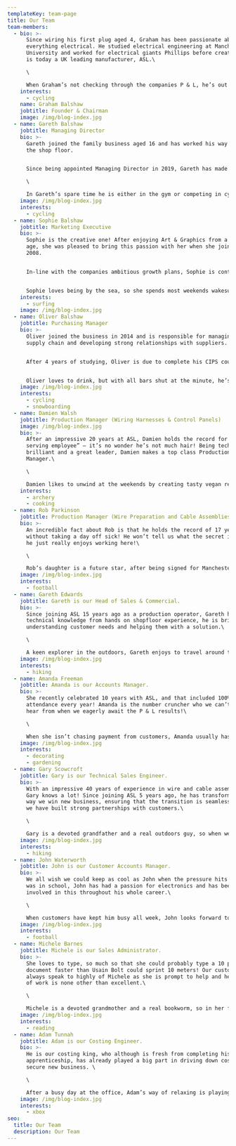 ```yaml
---
templateKey: team-page
title: Our Team
team-members:
  - bio: >-
      Since wiring his first plug aged 4, Graham has been passionate about
      everything electrical. He studied electrical engineering at Manchester
      University and worked for electrical giants Phillips before creating what
      is today a UK leading manufacturer, ASL.\

      \

      When Graham’s not checking through the companies P & L, he’s out winning national cycling championships!
    interests:
      - cycling
    name: Graham Balshaw
    jobtitle: Founder & Chairman
    image: /img/blog-index.jpg
  - name: Gareth Balshaw
    jobtitle: Managing Director
    bio: >-
      Gareth joined the family business aged 16 and has worked his way up from
      the shop floor.


      Since being appointed Managing Director in 2019, Gareth has made significant improvements to the factory and invested in more machinery which has led to a 20% increase in growth.\

      \

      In Gareth’s spare time he is either in the gym or competing in cycling races.
    image: /img/blog-index.jpg
    interests:
      - cycling
  - name: Sophie Balshaw
    jobtitle: Marketing Executive
    bio: >-
      Sophie is the creative one! After enjoying Art & Graphics from a young
      age, she was pleased to bring this passion with her when she joined ASL in
      2008.


      In-line with the companies ambitious growth plans, Sophie is continuously improving the companies online presence.


      Sophie loves being by the sea, so she spends most weekends wakesurfing down the welsh coast, or relaxing on deck with a glass of prosecco!
    interests:
      - surfing
    image: /img/blog-index.jpg
  - name: Oliver Balshaw
    jobtitle: Purchasing Manager
    bio: >-
      Oliver joined the business in 2014 and is responsible for managing the
      supply chain and developing strong relationships with suppliers.


      After 4 years of studying, Oliver is due to complete his CIPS course in 2021. 


      Oliver loves to drink, but with all bars shut at the minute, he’s enjoying his new found sport in cycling and counting down the days until he can book a holiday and dust off his snowboard!
    image: /img/blog-index.jpg
    interests:
      - cycling
      - snowboarding
  - name: Damien Walsh
    jobtitle: Production Manager (Wiring Harnesses & Control Panels)
    image: /img/blog-index.jpg
    bio: >-
      After an impressive 20 years at ASL, Damien holds the record for “longest
      serving employee” – it’s no wonder he’s not much hair! Being technically
      brilliant and a great leader, Damien makes a top class Production
      Manager.\

      \

      Damien likes to unwind at the weekends by creating tasty vegan recipes or firing his arrows in field archery – we better stay on his good side!
    interests:
      - archery
      - cooking
  - name: Rob Parkinson
    jobtitle: Production Manager (Wire Preparation and Cable Assemblies)
    bio: >-
      An incredible fact about Rob is that he holds the record of 17 years
      without taking a day off sick! He won’t tell us what the secret is - maybe
      he just really enjoys working here!\

      \

      Rob’s daughter is a future star, after being signed for Manchester United Girls Football Team. When Rob isn’t organising production, he is cheering on the girls!
    image: /img/blog-index.jpg
    interests:
      - football
  - name: Gareth Edwards
    jobtitle: Gareth is our Head of Sales & Commercial.
    bio: >-
      Since joining ASL 15 years ago as a production operator, Gareth has
      technical knowledge from hands on shopfloor experience, he is brilliant at
      understanding customer needs and helping them with a solution.\

      \

      A keen explorer in the outdoors, Gareth enjoys to travel around the UK countryside’s with his family and has even hiked up Ben Nevis in treacherous snow conditions!
    image: /img/blog-index.jpg
    interests:
      - hiking
  - name: Amanda Freeman
    jobtitle: Amanda is our Accounts Manager.
    bio: >-
      She recently celebrated 10 years with ASL, and that included 100%
      attendance every year! Amanda is the number cruncher who we can’t wait to
      hear from when we eagerly await the P & L results!\

      \

      When she isn’t chasing payment from customers, Amanda usually has a paintbrush or trowel in hand, as she loves to decorate the house and she loves to keep the garden looking gorgeous!
    image: /img/blog-index.jpg
    interests:
      - decorating
      - gardening
  - name: Gary Scowcroft
    jobtitle: Gary is our Technical Sales Engineer.
    bio: >-
      With an impressive 40 years of experience in wire and cable assemblies,
      Gary knows a lot! Since joining ASL 5 years ago, he has transformed the
      way we win new business, ensuring that the transition is seamless and that
      we have built strong partnerships with customers.\

      \

      Gary is a devoted grandfather and a real outdoors guy, so when we can’t get hold of him at the weekend, it’s because he’s either entertaining his grandchildren or climbing up Ben Nevis!
    image: /img/blog-index.jpg
    interests:
      - hiking
  - name: John Waterworth
    jobtitle: John is our Customer Accounts Manager.
    bio: >-
      We all wish we could keep as cool as John when the pressure hits! Since he
      was in school, John has had a passion for electronics and has been
      involved in this throughout his whole career.\

      \

      When customers have kept him busy all week, John looks forward to relaxing with a cold pint of Guinness and watching Manchester City!
    image: /img/blog-index.jpg
    interests:
      - football
  - name: Michele Barnes
    jobtitle: Michele is our Sales Administrator.
    bio: >-
      She loves to type, so much so that she could probably type a 10 page
      document faster than Usain Bolt could sprint 10 meters! Our customers
      always speak to highly of Michele as she is prompt to help and her quality
      of work is none other than excellent.\

      \

      Michele is a devoted grandmother and a real bookworm, so in her free time she loves playing with her granddaughter or reading a good book.
    image: /img/blog-index.jpg
    interests:
      - reading
  - name: Adam Tunnah
    jobtitle: Adam is our Costing Engineer.
    bio: >-
      He is our costing king, who although is fresh from completing his business
      apprenticeship, has already played a big part in driving down costs to
      secure new business. \

      \

      After a busy day at the office, Adam’s way of relaxing is playing a competitive game of COD, and enjoying a KFC Boneless Banquet!
    image: /img/blog-index.jpg
    interests:
      - xbox
seo:
  title: Our Team
  description: Our Team
---
```


